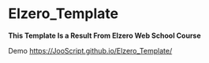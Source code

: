 # Elzero_Template
**This Template Is a Result From Elzero Web School Course**

Demo 
https://JooScript.github.io/Elzero_Template/
